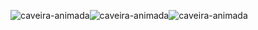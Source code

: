 ![caveira-animada](https://github.com/user-attachments/assets/c3168c9e-ea0f-44f2-8047-72f6475d0df5)![caveira-animada](https://github.com/user-attachments/assets/c3168c9e-ea0f-44f2-8047-72f6475d0df5)![caveira-animada](https://github.com/user-attachments/assets/c3168c9e-ea0f-44f2-8047-72f6475d0df5)
